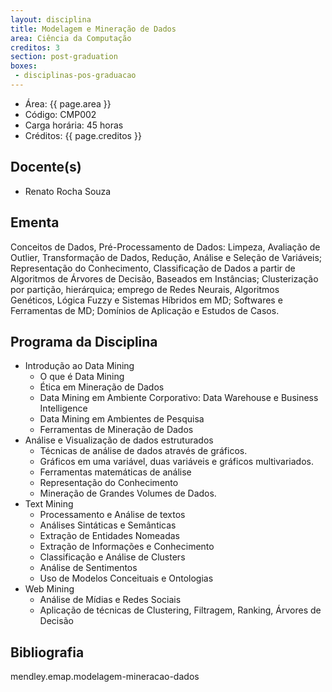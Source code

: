 ```yaml
---
layout: disciplina
title: Modelagem e Mineração de Dados
area: Ciência da Computação
creditos: 3
section: post-graduation
boxes:
 - disciplinas-pos-graduacao
---
```


- Área:  {{ page.area }}
- Código: CMP002
- Carga horária: 45 horas
- Créditos:  {{ page.creditos }}

## Docente(s)

- Renato Rocha Souza

## Ementa

Conceitos de Dados, Pré-Processamento de Dados: Limpeza, Avaliação de
Outlier, Transformação de Dados, Redução, Análise e Seleção de
Variáveis; Representação do Conhecimento, Classificação de Dados a
partir de Algoritmos de Árvores de Decisão, Baseados em Instâncias;
Clusterização por partição, hierárquica; emprego de Redes Neurais,
Algoritmos Genéticos, Lógica Fuzzy e Sistemas Híbridos em MD;
Softwares e Ferramentas de MD; Domínios de Aplicação e Estudos de
Casos.

## Programa da Disciplina

- Introdução ao Data Mining
   - O que é Data Mining
   - Ética em Mineração de Dados
   - Data Mining em Ambiente Corporativo: Data Warehouse e Business Intelligence
   - Data Mining em Ambientes de Pesquisa
   - Ferramentas de Mineração de Dados
- Análise e Visualização de dados estruturados
   - Técnicas de análise de dados através de gráficos.
   - Gráficos em uma variável, duas variáveis e gráficos multivariados.
   - Ferramentas matemáticas de análise
   - Representação do Conhecimento
   - Mineração de Grandes Volumes de Dados.
- Text Mining
   - Processamento e Análise de textos
   - Análises Sintáticas e Semânticas
   - Extração de Entidades Nomeadas
   - Extração de Informações e Conhecimento
   - Classificação e Análise de Clusters
   - Análise de Sentimentos
   - Uso de Modelos Conceituais e Ontologias
- Web Mining
   - Análise de Mídias e Redes Sociais
   - Aplicação de técnicas de Clustering, Filtragem, Ranking, Árvores de Decisão


## Bibliografia

mendley.emap.modelagem-mineracao-dados

